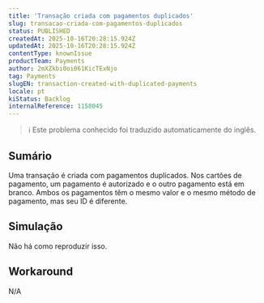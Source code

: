 ```yaml
---
title: 'Transação criada com pagamentos duplicados'
slug: transacao-criada-com-pagamentos-duplicados
status: PUBLISHED
createdAt: 2025-10-16T20:28:15.924Z
updatedAt: 2025-10-16T20:28:15.924Z
contentType: knownIssue
productTeam: Payments
author: 2mXZkbi0oi061KicTExNjo
tag: Payments
slugEN: transaction-created-with-duplicated-payments
locale: pt
kiStatus: Backlog
internalReference: 1158045
---
```


>ℹ️ Este problema conhecido foi traduzido automaticamente do inglês.

## Sumário


Uma transação é criada com pagamentos duplicados.
Nos cartões de pagamento, um pagamento é autorizado e o outro pagamento está em branco.
Ambos os pagamentos têm o mesmo valor e o mesmo método de pagamento, mas seu ID é diferente.

## Simulação


Não há como reproduzir isso.



## Workaround


N/A




